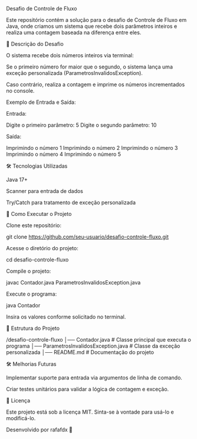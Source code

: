 Desafio de Controle de Fluxo

Este repositório contém a solução para o desafio de Controle de Fluxo em Java, onde criamos um sistema que recebe dois parâmetros inteiros e realiza uma contagem baseada na diferença entre eles.

📌 Descrição do Desafio

O sistema recebe dois números inteiros via terminal:

Se o primeiro número for maior que o segundo, o sistema lança uma exceção personalizada (ParametrosInvalidosException).

Caso contrário, realiza a contagem e imprime os números incrementados no console.

Exemplo de Entrada e Saída:

Entrada:

Digite o primeiro parâmetro:
5
Digite o segundo parâmetro:
10

Saída:

Imprimindo o número 1
Imprimindo o número 2
Imprimindo o número 3
Imprimindo o número 4
Imprimindo o número 5

🛠 Tecnologias Utilizadas

Java 17+

Scanner para entrada de dados

Try/Catch para tratamento de exceção personalizada

🚀 Como Executar o Projeto

Clone este repositório:

git clone https://github.com/seu-usuario/desafio-controle-fluxo.git

Acesse o diretório do projeto:

cd desafio-controle-fluxo

Compile o projeto:

javac Contador.java ParametrosInvalidosException.java

Execute o programa:

java Contador

Insira os valores conforme solicitado no terminal.

📂 Estrutura do Projeto

/desafio-controle-fluxo
│── Contador.java  # Classe principal que executa o programa
│── ParametrosInvalidosException.java  # Classe da exceção personalizada
│── README.md  # Documentação do projeto

🛠 Melhorias Futuras

Implementar suporte para entrada via argumentos de linha de comando.

Criar testes unitários para validar a lógica de contagem e exceção.

📜 Licença

Este projeto está sob a licença MIT. Sinta-se à vontade para usá-lo e modificá-lo.

Desenvolvido por rafafdx 🚀
